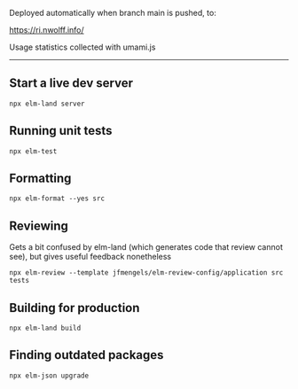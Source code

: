 Deployed automatically when branch main is pushed, to:

https://ri.nwolff.info/

Usage statistics collected with umami.js

---

## Start a live dev server

    npx elm-land server

## Running unit tests

    npx elm-test

## Formatting

    npx elm-format --yes src

## Reviewing

Gets a bit confused by elm-land (which generates code that review cannot see), but gives useful feedback nonetheless

    npx elm-review --template jfmengels/elm-review-config/application src tests

## Building for production

    npx elm-land build

## Finding outdated packages

    npx elm-json upgrade
